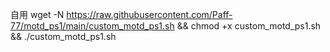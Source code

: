 自用
wget -N https://raw.githubusercontent.com/Paff-77/motd_ps1/main/custom_motd_ps1.sh && chmod +x custom_motd_ps1.sh && ./custom_motd_ps1.sh
